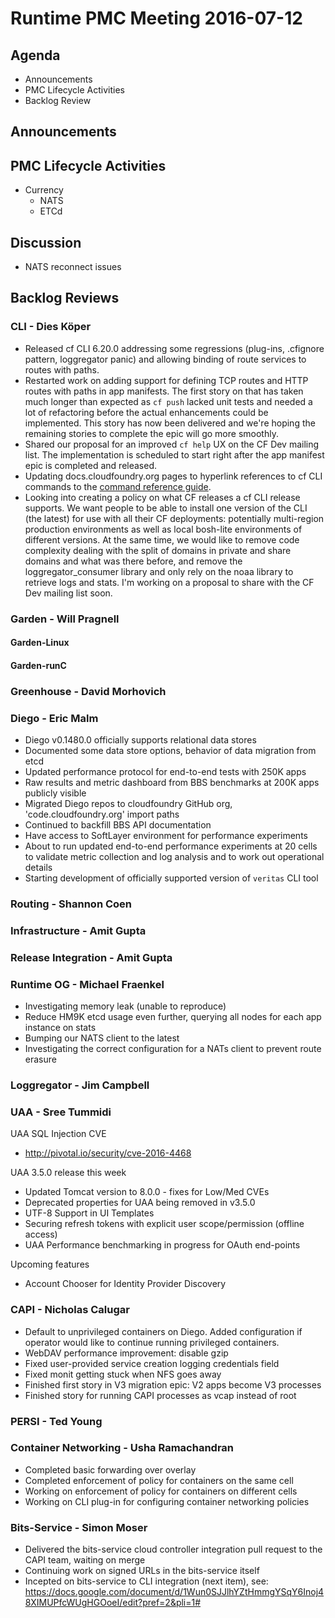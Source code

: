 # Runtime PMC Meeting 2016-07-12

## Agenda
* Announcements
* PMC Lifecycle Activities
* Backlog Review

## Announcements


## PMC Lifecycle Activities
- Currency
  - NATS
  - ETCd

## Discussion
- NATS reconnect issues

## Backlog Reviews

### CLI - Dies Köper
- Released cf CLI 6.20.0 addressing some regressions (plug-ins, .cfignore pattern, loggregator panic) and allowing binding of route services to routes with paths.
- Restarted work on adding support for defining TCP routes and HTTP routes with paths in app manifests.
  The first story on that has taken much longer than expected as `cf push` lacked unit tests and needed a lot of refactoring before the actual enhancements could be implemented. This story has now been delivered and we're hoping the remaining stories to complete the epic will go more smoothly.
- Shared our proposal for an improved `cf help` UX on the CF Dev mailing list.
  The implementation is scheduled to start right after the app manifest epic is completed and released.
- Updating docs.cloudfoundry.org pages to hyperlink references to cf CLI commands to the [command reference guide](http://cli.cloudfoundry.org).
- Looking into creating a policy on what CF releases a cf CLI release supports.
  We want people to be able to install one version of the CLI (the latest) for use with all their CF deployments: potentially multi-region production environments as well as local bosh-lite environments of different versions. At the same time, we would like to remove code complexity dealing with the split of domains in private and share domains and what was there before, and remove the loggregator_consumer library and only rely on the noaa library to retrieve logs and stats.
  I'm working on a proposal to share with the CF Dev mailing list soon.

### Garden - Will Pragnell

#### Garden-Linux

#### Garden-runC

### Greenhouse - David Morhovich

### Diego - Eric Malm

- Diego v0.1480.0 officially supports relational data stores
- Documented some data store options, behavior of data migration from etcd
- Updated performance protocol for end-to-end tests with 250K apps
- Raw results and metric dashboard from BBS benchmarks at 200K apps publicly visible
- Migrated Diego repos to cloudfoundry GitHub org, 'code.cloudfoundry.org' import paths
- Continued to backfill BBS API documentation
- Have access to SoftLayer environment for performance experiments
- About to run updated end-to-end performance experiments at 20 cells to validate metric collection and log analysis and to work out operational details
- Starting development of officially supported version of `veritas` CLI tool


### Routing - Shannon Coen

### Infrastructure - Amit Gupta

### Release Integration - Amit Gupta

### Runtime OG - Michael Fraenkel
- Investigating memory leak (unable to reproduce)
- Reduce HM9K etcd usage even further, querying all nodes for each app instance on stats
- Bumping our NATS client to the latest
- Investigating the correct configuration for a NATs client to prevent route erasure

### Loggregator - Jim Campbell

### UAA - Sree Tummidi

UAA SQL Injection CVE
 - http://pivotal.io/security/cve-2016-4468

UAA 3.5.0 release this week 
- Updated Tomcat version to 8.0.0 - fixes for Low/Med CVEs
- Deprecated properties for UAA being removed in v3.5.0
- UTF-8 Support in UI Templates
- Securing refresh tokens with explicit user scope/permission (offline access)
- UAA Performance benchmarking in progress for OAuth end-points

Upcoming features
- Account Chooser for Identity Provider Discovery


### CAPI - Nicholas Calugar
- Default to unprivileged containers on Diego. Added configuration if operator would like to continue running privileged containers.
- WebDAV performance improvement: disable gzip
- Fixed user-provided service creation logging credentials field
- Fixed monit getting stuck when NFS goes away
- Finished first story in V3 migration epic: V2 apps become V3 processes
- Finished story for running CAPI processes as vcap instead of root

### PERSI - Ted Young

### Container Networking - Usha Ramachandran
- Completed basic forwarding over overlay
- Completed enforcement of policy for containers on the same cell
- Working on enforcement of policy for containers on different cells
- Working on CLI plug-in for configuring container networking policies

### Bits-Service - Simon Moser

- Delivered the bits-service cloud controller integration pull request to the CAPI team, waiting on merge
- Continuing work on signed URLs in the bits-service itself
- Incepted on bits-service to CLI integration (next item), see: https://docs.google.com/document/d/1Wun0SJJlhYZtHmmgYSqY6Inoj48XIMUPfcWUgHGOoeI/edit?pref=2&pli=1#


